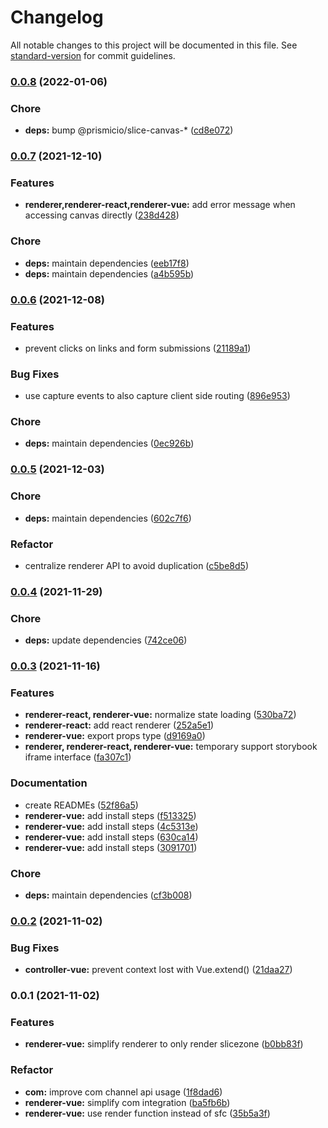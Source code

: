 # Changelog

All notable changes to this project will be documented in this file. See [standard-version](https://github.com/conventional-changelog/standard-version) for commit guidelines.

### [0.0.8](https://github.com/prismicio/slice-canvas/compare/@prismicio/slice-canvas-renderer-vue@0.0.7...@prismicio/slice-canvas-renderer-vue@0.0.8) (2022-01-06)


### Chore

* **deps:** bump @prismicio/slice-canvas-* ([cd8e072](https://github.com/prismicio/slice-canvas/commit/cd8e0725e9adc0c3ab1f955ae80988989666afef))

### [0.0.7](https://github.com/prismicio/slice-canvas/compare/@prismicio/slice-canvas-renderer-vue@0.0.6...@prismicio/slice-canvas-renderer-vue@0.0.7) (2021-12-10)


### Features

* **renderer,renderer-react,renderer-vue:** add error message when accessing canvas directly ([238d428](https://github.com/prismicio/slice-canvas/commit/238d428a162f48f10bf32740574d7aa1e120139f))


### Chore

* **deps:** maintain dependencies ([eeb17f8](https://github.com/prismicio/slice-canvas/commit/eeb17f89af0b74a7fc89cf25ce93c001bdb1e9c1))
* **deps:** maintain dependencies ([a4b595b](https://github.com/prismicio/slice-canvas/commit/a4b595b8e39058c4148e994ed35158793ba77cba))

### [0.0.6](https://github.com/prismicio/slice-canvas/compare/@prismicio/slice-canvas-renderer-vue@0.0.5...@prismicio/slice-canvas-renderer-vue@0.0.6) (2021-12-08)


### Features

* prevent clicks on links and form submissions ([21189a1](https://github.com/prismicio/slice-canvas/commit/21189a1a1135fd5d05ba4e548fc61ecd798ca004))


### Bug Fixes

* use capture events to also capture client side routing ([896e953](https://github.com/prismicio/slice-canvas/commit/896e9534fe3be1d19af04138b00e7fc25bc4213e))


### Chore

* **deps:** maintain dependencies ([0ec926b](https://github.com/prismicio/slice-canvas/commit/0ec926bad7eb9d73ef65f729502e719b19216349))

### [0.0.5](https://github.com/prismicio/slice-canvas/compare/@prismicio/slice-canvas-renderer-vue@0.0.4...@prismicio/slice-canvas-renderer-vue@0.0.5) (2021-12-03)


### Chore

* **deps:** maintain dependencies ([602c7f6](https://github.com/prismicio/slice-canvas/commit/602c7f66291c432ae8c08f8291fc1c274446b411))


### Refactor

* centralize renderer API to avoid duplication ([c5be8d5](https://github.com/prismicio/slice-canvas/commit/c5be8d5e3b381bd925a7004739387a7664d72dd5))

### [0.0.4](https://github.com/prismicio/slice-canvas/compare/@prismicio/slice-canvas-renderer-vue@0.0.3...@prismicio/slice-canvas-renderer-vue@0.0.4) (2021-11-29)


### Chore

* **deps:** update dependencies ([742ce06](https://github.com/prismicio/slice-canvas/commit/742ce06b281bbaf018c2d2e33420b9a0f9f135da))

### [0.0.3](https://github.com/prismicio/slice-canvas/compare/@prismicio/slice-canvas-renderer-vue@0.0.2...@prismicio/slice-canvas-renderer-vue@0.0.3) (2021-11-16)


### Features

* **renderer-react, renderer-vue:** normalize state loading ([530ba72](https://github.com/prismicio/slice-canvas/commit/530ba7208d1eae1f1306bc4da32a11f29dce48be))
* **renderer-react:** add react renderer ([252a5e1](https://github.com/prismicio/slice-canvas/commit/252a5e19f228696b1c8ca182d8481e5ec7b5d5af))
* **renderer-vue:** export props type ([d9169a0](https://github.com/prismicio/slice-canvas/commit/d9169a0c4ef537b5bfbcacdee93183a8f7a50a7b))
* **renderer, renderer-react, renderer-vue:** temporary support storybook iframe interface ([fa307c1](https://github.com/prismicio/slice-canvas/commit/fa307c1133c102141dee1920ee9dbfd823abcec3))


### Documentation

* create READMEs ([52f86a5](https://github.com/prismicio/slice-canvas/commit/52f86a57eea2e0143514591e9b969ec193d701b8))
* **renderer-vue:** add install steps ([f513325](https://github.com/prismicio/slice-canvas/commit/f51332585bc475dba4fcef7566d4b0af3a2e22b3))
* **renderer-vue:** add install steps ([4c5313e](https://github.com/prismicio/slice-canvas/commit/4c5313eef7d42037194e3591d679687664693d94))
* **renderer-vue:** add install steps ([630ca14](https://github.com/prismicio/slice-canvas/commit/630ca14bdb588be9069deee71ae7c53de49adbb1))
* **renderer-vue:** add install steps ([3091701](https://github.com/prismicio/slice-canvas/commit/30917015adb00de23106a17973b899d315778694))


### Chore

* **deps:** maintain dependencies ([cf3b008](https://github.com/prismicio/slice-canvas/commit/cf3b008dbb015295d7ad905ca641dc62f7508260))

### [0.0.2](https://github.com/prismicio/slice-canvas/compare/@prismicio/slice-canvas-renderer-vue@0.0.1...@prismicio/slice-canvas-renderer-vue@0.0.2) (2021-11-02)


### Bug Fixes

* **controller-vue:** prevent context lost with Vue.extend() ([21daa27](https://github.com/prismicio/slice-canvas/commit/21daa27641688e940599110eb344965ae272e6db))

### 0.0.1 (2021-11-02)


### Features

* **renderer-vue:** simplify renderer to only render slicezone ([b0bb83f](https://github.com/prismicio/slice-canvas/commit/b0bb83f685e27e8e748c5abae7faa6e771f459b5))


### Refactor

* **com:** improve com channel api usage ([1f8dad6](https://github.com/prismicio/slice-canvas/commit/1f8dad61b37591f8ac65f28dfcd584127fb67a76))
* **renderer-vue:** simplify com integration ([ba5fb6b](https://github.com/prismicio/slice-canvas/commit/ba5fb6b052c4da96b10a5f5627108989831a52b4))
* **renderer-vue:** use render function instead of sfc ([35b5a3f](https://github.com/prismicio/slice-canvas/commit/35b5a3f0e678942e9059acb7d73157d15b8311a6))
